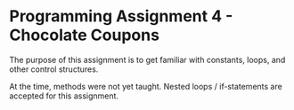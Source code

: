 # Programming Assignment 4 - Chocolate Coupons

The purpose of this assignment is to get familiar with constants, loops, and other control structures.

At the time, methods were not yet taught. Nested loops / if-statements are accepted for this assignment.

